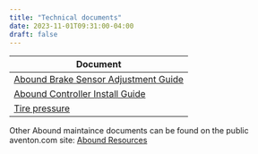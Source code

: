 ```yaml
---
title: "Technical documents"
date: 2023-11-01T09:31:00-04:00
draft: false
---
```


| Document | 
| ---- | 
| [Abound Brake Sensor Adjustment Guide](/docs/Abound%20Brake%20Sensor%20adjustment.pdf) |
| [Abound Controller Install Guide](/docs/Abound%20Controller%20install.pdf) |
| [Tire pressure](https://rideaventon.zendesk.com/hc/en-us/articles/12157947677467-PSI-Levels)|

Other Abound maintaince documents can be found on the public aventon.com site: [Abound Resources](https://rideaventon.zendesk.com/hc/en-us/sections/12104464804763-ABOUND)
